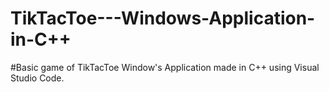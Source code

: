 # TikTacToe---Windows-Application-in-C++
#Basic game of TikTacToe Window's Application made in C++ using Visual Studio Code.
